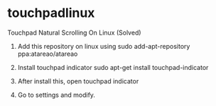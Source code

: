 # touchpadlinux
Touchpad Natural Scrolling On Linux (Solved)

1. Add this repository on linux using 
          sudo add-apt-repository ppa:atareao/atareao

2. Install touchpad indicator
          sudo apt-get install touchpad-indicator
          
3. After install this, open touchpad indicator
4. Go to settings and modify.
